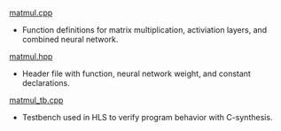 [matmul.cpp](/src/hls/matmul.cpp)

- Function definitions for matrix multiplication, activiation layers, and combined neural network.


[matmul.hpp](/src/hls/matmul.hpp)

- Header file with function, neural network weight, and constant declarations.


[matmul_tb.cpp](/src/hls/matmul_tb.cpp)

- Testbench used in HLS to verify program behavior with C-synthesis.
